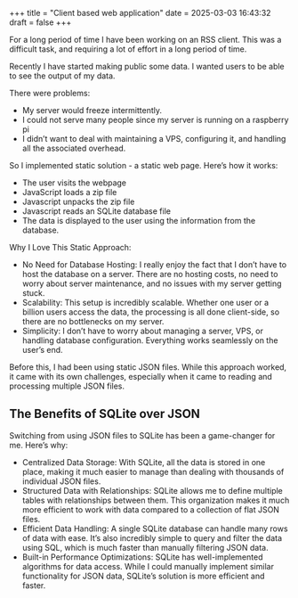 +++
title = "Client based web application"
date = 2025-03-03 16:43:32
draft = false
+++

For a long period of time I have been working on an RSS client. This was a difficult task, and requiring a lot of effort in a long period of time.

Recently I have started making public some data. I wanted users to be able to see the output of my data.

There were problems:
 - My server would freeze intermittently.
 - I could not serve many people since my server is running on a raspberry pi
 - I didn’t want to deal with maintaining a VPS, configuring it, and handling all the associated overhead.

So I implemented static solution - a static web page. Here’s how it works:
 - The user visits the webpage
 - JavaScript loads a zip file
 - Javascript unpacks the zip file
 - Javascript reads an SQLite database file
 - The data is displayed to the user using the information from the database.

Why I Love This Static Approach:
 - No Need for Database Hosting: I really enjoy the fact that I don’t have to host the database on a server. There are no hosting costs, no need to worry about server maintenance, and no issues with my server getting stuck.
 - Scalability: This setup is incredibly scalable. Whether one user or a billion users access the data, the processing is all done client-side, so there are no bottlenecks on my server.
 - Simplicity: I don’t have to worry about managing a server, VPS, or handling database configuration. Everything works seamlessly on the user’s end.

Before this, I had been using static JSON files. While this approach worked, it came with its own challenges, especially when it came to reading and processing multiple JSON files.

## The Benefits of SQLite over JSON

Switching from using JSON files to SQLite has been a game-changer for me. Here’s why:

 - Centralized Data Storage: With SQLite, all the data is stored in one place, making it much easier to manage than dealing with thousands of individual JSON files.
 - Structured Data with Relationships: SQLite allows me to define multiple tables with relationships between them. This organization makes it much more efficient to work with data compared to a collection of flat JSON files.
 - Efficient Data Handling: A single SQLite database can handle many rows of data with ease. It’s also incredibly simple to query and filter the data using SQL, which is much faster than manually filtering JSON data.
 - Built-in Performance Optimizations: SQLite has well-implemented algorithms for data access. While I could manually implement similar functionality for JSON data, SQLite’s solution is more efficient and faster.
